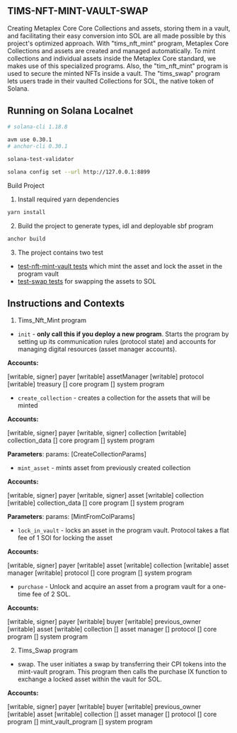 # 

## TIMS-NFT-MINT-VAULT-SWAP

Creating Metaplex Core Core Collections and assets, storing them in a vault, and facilitating their easy conversion into SOL are all made possible by this project's optimized approach.
With "tims_nft_mint" program, Metaplex Core Collections and assets are created and managed automatically.
To mint collections and individual assets inside the Metaplex Core standard, we makes use of this specialized programs. Also, the "tim_nft_mint" program is used to secure the minted NFTs inside a vault.
The "tims_swap" program  lets users trade in their vaulted Collections for SOL, the native token of Solana. 


## Running on Solana Localnet

```bash
# solana-cli 1.18.8

avm use 0.30.1
# anchor-cli 0.30.1
```

```bash
solana-test-validator

solana config set --url http://127.0.0.1:8899
```

Build Project

1. Install required yarn dependencies

```bash
yarn install
```

2. Build the project to generate types, idl and deployable sbf program

```bash
anchor build
```

3. The project contains two test

-  [test-nft-mint-vault tests](./tests/test-nft-mint-vault.ts) which mint the asset and lock the asset in the program vault
-  [test-swap tests](./tests/test-swap.ts) for swapping the assets to SOL



## Instructions and Contexts


1. Tims_Nft_Mint program

-   `init` - **only call this if you deploy a new program**. Starts the program by setting up its communication rules (protocol state) and accounts for managing digital resources (asset manager accounts).

**Accounts:**

[writable, signer] payer
[writable] assetManager
[writable] protocol
[writable] treasury
[] core program
[] system program


-   `create_collection` - creates a collection for the assets that will be minted

**Accounts:**

[writable, signer] payer
[writable, signer] collection
[writable] collection_data
[] core program
[] system program

**Parameters**:
params: [CreateCollectionParams]

-   `mint_asset` - mints asset from previously created collection

**Accounts:**

[writable, signer] payer
[writable, signer] asset
[writable] collection
[writable] collection_data
[] core program
[] system program

**Parameters**:
params: [MintFromColParams]

-   `lock_in_vault` - locks an asset in the program vault. Protocol takes a flat fee of 1 SOl for locking the asset

**Accounts:**

[writable, signer] payer
[writable] asset
[writable] collection
[writable] asset manager
[writable] protocol
[] core program
[] system program

-   `purchase` - Unlock and acquire an asset from a program vault for a one-time fee of 2 SOL.

**Accounts:**

[writable, signer] payer
[writable] buyer
[writable] previous_owner
[writable] asset
[writable] collection
[] asset manager
[] protocol
[] core program
[] system program


2. Tims_Swap program

-   swap. The user initiates a swap by transferring their CPI tokens into the mint-vault program. This program then calls the purchase IX function to exchange a locked asset within the vault for SOL.

**Accounts:**

[writable, signer] payer
[writable] buyer
[writable] previous_owner
[writable] asset
[writable] collection
[] asset manager
[] protocol
[] core program
[] mint_vault_program
[] system program
